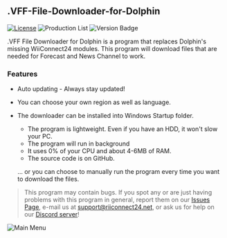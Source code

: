 ## .VFF-File-Downloader-for-Dolphin
[![License](https://img.shields.io/github/license/riiconnect24/.VFF-File-Downloader-for-Dolphin.svg?style=flat-square)](http://www.gnu.org/licenses/agpl-3.0)
![Production List](https://img.shields.io/discord/206934458954153984.svg?style=flat-square)
![Version Badge](https://img.shields.io/github/release/riiconnect24/.VFF-File-Downloader-for-Dolphin.svg?style=flat-square)

.VFF File Downloader for Dolphin is a program that replaces Dolphin's missing WiiConnect24 modules. This program will download files that are needed for Forecast and News Channel to work.

### Features
* Auto updating - Always stay updated!
* You can choose your own region as well as language.
* The downloader can be installed into Windows Startup folder.
  - The program is lightweight. Even if you have an HDD, it won't slow your PC.
  - The program will run in background
  - It uses 0% of your CPU and about 4-6MB of RAM.
  - The source code is on GitHub.
 
   ... or you can choose to manually run the program every time you want to download the files.

>This program may contain bugs. If you spot any or are just having problems with this program in general, report them on our [Issues Page](https://github.com/RiiConnect24/.VFF-File-Downloader-for-Dolphin/issues), e-mail us at [support@riiconnect24.net](mailto:support@riiconnect24.net), or ask us for help on our [Discord server](https://discord.gg/b4Y7jfD)!

![Main Menu](https://KcrPL.github.io/images/ForecastChannelListSelect.png)

